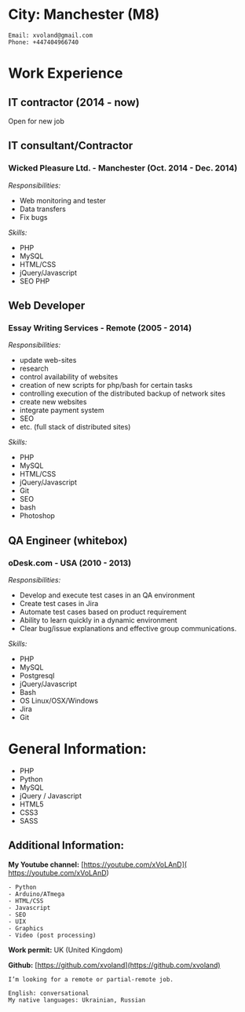 # City: Manchester (M8)

	Email: xvoland@gmail.com
	Phone: +447404966740

# Work Experience

## IT contractor (2014 - now)

Open for new job


## IT consultant/Contractor
### Wicked Pleasure Ltd. - Manchester (Oct. 2014 - Dec. 2014)

*Responsibilities:*

- Web monitoring and tester
- Data transfers
- Fix bugs

*Skills:*

- PHP
- MySQL
- HTML/CSS
- jQuery/Javascript
- SEO PHP

## Web Developer
### Essay Writing Services - Remote (2005 - 2014)

*Responsibilities:*

- update web-sites
- research
- control availability of websites
- creation of new scripts for php/bash for certain tasks
- controlling execution of the distributed backup of network sites
- create new websites
- integrate payment system
- SEO
- etc. (full stack of distributed sites)

*Skills:*

- PHP
- MySQL
- HTML/CSS
- jQuery/Javascript
- Git
- SEO
- bash
- Photoshop

## QA Engineer (whitebox)
### oDesk.com - USA (2010 - 2013)

*Responsibilities:*

- Develop and execute test cases in an QA environment
- Create test cases in Jira
- Automate test cases based on product requirement 
- Ability to learn quickly in a dynamic environment
- Clear bug/issue explanations and effective group communications.

*Skills:*

- PHP
- MySQL
- Postgresql
- jQuery/Javascript
- Bash
- OS Linux/OSX/Windows
- Jira
- Git


# General Information:

- PHP
- Python
- MySQL
- jQuery / Javascript
- HTML5
- CSS3
- SASS

## Additional Information:
**My Youtube channel:** [https://youtube.com/xVoLAnD]( https://youtube.com/xVoLAnD)
	
	- Python
	- Arduino/ATmega
	- HTML/CSS
	- Javascript
	- SEO
	- UIX
	- Graphics
	- Video (post processing)

**Work permit:** UK (United Kingdom)

**Github:** [https://github.com/xvoland](https://github.com/xvoland)

	I’m looking for a remote or partial-remote job.

	English: conversational
	My native languages: Ukrainian, Russian
